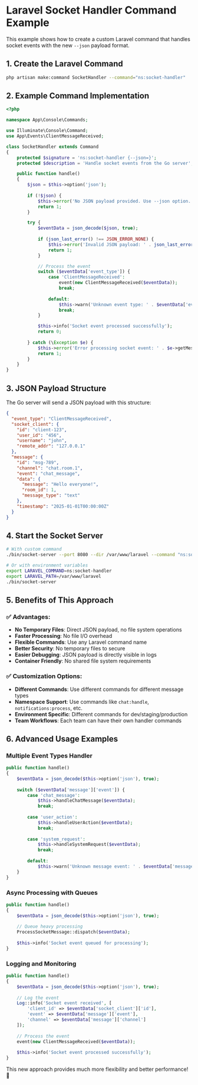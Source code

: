 # Laravel Socket Handler Command Example

This example shows how to create a custom Laravel command that handles socket events with the new `--json` payload format.

## 1. Create the Laravel Command

```bash
php artisan make:command SocketHandler --command="ns:socket-handler"
```

## 2. Example Command Implementation

```php
<?php

namespace App\Console\Commands;

use Illuminate\Console\Command;
use App\Events\ClientMessageReceived;

class SocketHandler extends Command
{
    protected $signature = 'ns:socket-handler {--json=}';
    protected $description = 'Handle socket events from the Go server';

    public function handle()
    {
        $json = $this->option('json');
        
        if (!$json) {
            $this->error('No JSON payload provided. Use --json option.');
            return 1;
        }

        try {
            $eventData = json_decode($json, true);
            
            if (json_last_error() !== JSON_ERROR_NONE) {
                $this->error('Invalid JSON payload: ' . json_last_error_msg());
                return 1;
            }

            // Process the event
            switch ($eventData['event_type']) {
                case 'ClientMessageReceived':
                    event(new ClientMessageReceived($eventData));
                    break;
                    
                default:
                    $this->warn('Unknown event type: ' . $eventData['event_type']);
                    break;
            }

            $this->info('Socket event processed successfully');
            return 0;
            
        } catch (\Exception $e) {
            $this->error('Error processing socket event: ' . $e->getMessage());
            return 1;
        }
    }
}
```

## 3. JSON Payload Structure

The Go server will send a JSON payload with this structure:

```json
{
  "event_type": "ClientMessageReceived",
  "socket_client": {
    "id": "client-123",
    "user_id": "456",
    "username": "john",
    "remote_addr": "127.0.0.1"
  },
  "message": {
    "id": "msg-789",
    "channel": "chat.room.1",
    "event": "chat_message",
    "data": {
      "message": "Hello everyone!",
      "room_id": 1,
      "message_type": "text"
    },
    "timestamp": "2025-01-01T00:00:00Z"
  }
}
```

## 4. Start the Socket Server

```bash
# With custom command
./bin/socket-server --port 8080 --dir /var/www/laravel --command "ns:socket-handler"

# Or with environment variables
export LARAVEL_COMMAND=ns:socket-handler
export LARAVEL_PATH=/var/www/laravel
./bin/socket-server
```

## 5. Benefits of This Approach

### ✅ **Advantages:**
- **No Temporary Files**: Direct JSON payload, no file system operations
- **Faster Processing**: No file I/O overhead
- **Flexible Commands**: Use any Laravel command name
- **Better Security**: No temporary files to secure
- **Easier Debugging**: JSON payload is directly visible in logs
- **Container Friendly**: No shared file system requirements

### ✅ **Customization Options:**
- **Different Commands**: Use different commands for different message types
- **Namespace Support**: Use commands like `chat:handle`, `notifications:process`, etc.
- **Environment Specific**: Different commands for dev/staging/production
- **Team Workflows**: Each team can have their own handler commands

## 6. Advanced Usage Examples

### Multiple Event Types Handler
```php
public function handle()
{
    $eventData = json_decode($this->option('json'), true);
    
    switch ($eventData['message']['event']) {
        case 'chat_message':
            $this->handleChatMessage($eventData);
            break;
            
        case 'user_action':
            $this->handleUserAction($eventData);
            break;
            
        case 'system_request':
            $this->handleSystemRequest($eventData);
            break;
            
        default:
            $this->warn('Unknown message event: ' . $eventData['message']['event']);
    }
}
```

### Async Processing with Queues
```php
public function handle()
{
    $eventData = json_decode($this->option('json'), true);
    
    // Queue heavy processing
    ProcessSocketMessage::dispatch($eventData);
    
    $this->info('Socket event queued for processing');
}
```

### Logging and Monitoring
```php
public function handle()
{
    $eventData = json_decode($this->option('json'), true);
    
    // Log the event
    Log::info('Socket event received', [
        'client_id' => $eventData['socket_client']['id'],
        'event' => $eventData['message']['event'],
        'channel' => $eventData['message']['channel']
    ]);
    
    // Process the event
    event(new ClientMessageReceived($eventData));
    
    $this->info('Socket event processed successfully');
}
```

This new approach provides much more flexibility and better performance! 🚀
